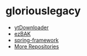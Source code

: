 # gloriouslegacy


- [ytDownloader](https://github.com/gloriouslegacy/ytDownloader/releases)
- [ezBAK](https://github.com/gloriouslegacy/ezBAK/releases)
- [spring-framework](https://github.com/gloriouslegacy/spring-framework)
- [More Repositories](https://github.com/gloriouslegacy?tab=repositories)


